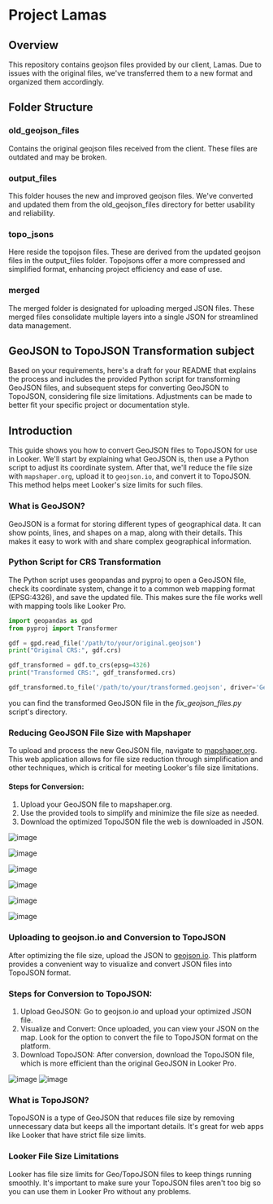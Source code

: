 # Project Lamas
## Overview
This repository contains geojson files provided by our client, Lamas. Due to issues with the original files, we've transferred them to a new format and organized them accordingly.

## Folder Structure
### old_geojson_files
Contains the original geojson files received from the client. These files are outdated and may be broken.

### output_files
This folder houses the new and improved geojson files. We've converted and updated them from the old_geojson_files directory for better usability and reliability.

### topo_jsons
Here reside the topojson files. These are derived from the updated geojson files in the output_files folder. Topojsons offer a more compressed and simplified format, enhancing project efficiency and ease of use.

### merged
The merged folder is designated for uploading merged JSON files. These merged files consolidate multiple layers into a single JSON for streamlined data management.

## GeoJSON to TopoJSON Transformation subject
Based on your requirements, here's a draft for your README that explains the process and includes the provided Python script for transforming GeoJSON files, and subsequent steps for converting GeoJSON to TopoJSON, considering file size limitations. Adjustments can be made to better fit your specific project or documentation style.

## Introduction
This guide shows you how to convert GeoJSON files to TopoJSON for use in Looker. We'll start by explaining what GeoJSON is, then use a Python script to adjust its coordinate system. After that, we'll reduce the file size with `mapshaper.org`, upload it to `geojson.io`, and convert it to TopoJSON. This method helps meet Looker's size limits for such files.

### What is GeoJSON?
GeoJSON is a format for storing different types of geographical data. It can show points, lines, and shapes on a map, along with their details. This makes it easy to work with and share complex geographical information.

### Python Script for CRS Transformation
The Python script uses geopandas and pyproj to open a GeoJSON file, check its coordinate system, change it to a common web mapping format (EPSG:4326), and save the updated file. This makes sure the file works well with mapping tools like Looker Pro.

```python
import geopandas as gpd
from pyproj import Transformer

gdf = gpd.read_file('/path/to/your/original.geojson')
print("Original CRS:", gdf.crs)

gdf_transformed = gdf.to_crs(epsg=4326)
print("Transformed CRS:", gdf_transformed.crs)

gdf_transformed.to_file('/path/to/your/transformed.geojson', driver='GeoJSON')
```
you can find the transformed GeoJSON file in the *fix_geojson_files.py* script's directory.


### Reducing GeoJSON File Size with Mapshaper
To upload and process the new GeoJSON file, navigate to [mapshaper.org](https://mapshaper.org/). This web application allows for file size reduction through simplification and other techniques, which is critical for meeting Looker's file size limitations.

#### Steps for Conversion:
1. Upload your GeoJSON file to mapshaper.org.
2. Use the provided tools to simplify and minimize the file size as needed.
3. Download the optimized TopoJSON file the web is downloaded in JSON.

![image](https://github.com/amir-jutomate/lamas/assets/142908270/c82d081f-5058-4a7b-9ef3-9a1a853f79f0)

![image](https://github.com/amir-jutomate/lamas/assets/142908270/c856a77d-4432-45cd-b2f3-6fd814241556)

![image](https://github.com/amir-jutomate/lamas/assets/142908270/e3740eb2-67b4-433b-85c5-2200d8d3e469)

![image](https://github.com/amir-jutomate/lamas/assets/142908270/6645cc21-33b3-479b-b124-36f18db35349)

![image](https://github.com/amir-jutomate/lamas/assets/142908270/c8cf520c-aad2-479e-b19a-d3eb235d4015)

![image](https://github.com/amir-jutomate/lamas/assets/142908270/09440b7c-c99a-421b-9561-8e5e2eca431e)

### Uploading to geojson.io and Conversion to TopoJSON
After optimizing the file size, upload the JSON to [geojson.io](https://geojson.io). 
This platform provides a convenient way to visualize and convert JSON files into TopoJSON format.

### Steps for Conversion to TopoJSON:
1. Upload GeoJSON: Go to geojson.io and upload your optimized JSON file.
2. Visualize and Convert: Once uploaded, you can view your JSON on the map. Look for the option to convert the file to TopoJSON format on the platform.
3. Download TopoJSON: After conversion, download the TopoJSON file, which is more efficient than the original GeoJSON in Looker Pro.

![image](https://github.com/amir-jutomate/lamas/assets/142908270/c552a3a9-c9f5-4ffc-a553-6da43353587c)
![image](https://github.com/amir-jutomate/lamas/assets/142908270/39415828-fd80-49f2-aecc-2483b66cef31)

### What is TopoJSON?
TopoJSON is a type of GeoJSON that reduces file size by removing unnecessary data but keeps all the important details.
It's great for web apps like Looker that have strict file size limits.

### Looker File Size Limitations
Looker has file size limits for Geo/TopoJSON files to keep things running smoothly. 
It's important to make sure your TopoJSON files aren't too big so you can use them in Looker  Pro without any problems.
